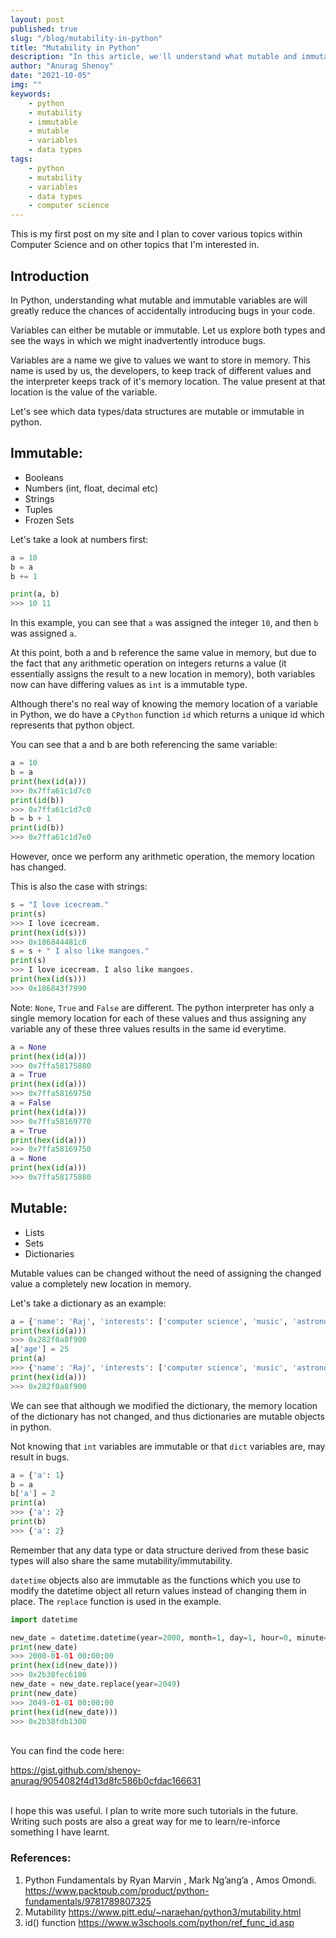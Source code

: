 ```yaml
---
layout: post
published: true
slug: "/blog/mutability-in-python"
title: "Mutability in Python"
description: "In this article, we'll understand what mutable and immutable variables are, and how we can prevent bugs in our code by using them correctly."
author: "Anurag Shenoy"
date: "2021-10-05"
img: ""
keywords:
    - python
    - mutability
    - immutable
    - mutable
    - variables
    - data types
tags:
    - python
    - mutability
    - variables
    - data types
    - computer science
---
```


This is my first post on my site and I plan to cover various topics within Computer Science and on other topics that I'm interested in.

## Introduction

In Python, understanding what mutable and immutable variables are will greatly reduce the chances of accidentally introducing bugs in your code.

Variables can either be mutable or immutable. Let us explore both types and see the ways in which we might inadvertently introduce bugs.

Variables are a name we give to values we want to store in memory. This name is used by us, the developers, to keep track of different values and the interpreter keeps track of it's memory location. The value present at that location is the value of the variable.

Let's see which data types/data structures are mutable or immutable in python.

## Immutable:
 - Booleans
 - Numbers (int, float, decimal etc)
 - Strings
 - Tuples
 - Frozen Sets

Let's take a look at numbers first:
```python
a = 10
b = a
b += 1

print(a, b)
>>> 10 11
```
In this example, you can see that `a` was assigned the integer `10`, and then `b` was assigned `a`.

At this point, both a and b reference the same value in memory, but due to the fact that any arithmetic operation on integers returns a value (it essentially assigns the result to a new location in memory), both variables now can have differing values as `int` is a immutable type.

Although there's no real way of knowing the memory location of a variable in Python, we do have a `CPython` function `id` which returns a unique id which represents that python object.

You can see that a and b are both referencing the same variable:
```python
a = 10
b = a
print(hex(id(a)))
>>> 0x7ffa61c1d7c0
print(id(b))
>>> 0x7ffa61c1d7c0
b = b + 1
print(id(b))
>>> 0x7ffa61c1d7e0
```
However, once we perform any arithmetic operation, the memory location has changed.

This is also the case with strings:
```python
s = "I love icecream."
print(s)
>>> I love icecream.
print(hex(id(s)))
>>> 0x186844481c0
s = s + " I also like mangoes."
print(s)
>>> I love icecream. I also like mangoes.
print(hex(id(s)))
>>> 0x186843f7990
```

Note: `None`, `True` and `False` are different. The python interpreter has only a single memory location for each of these values and thus assigning any variable any of these three values results in the same id everytime.
```python
a = None
print(hex(id(a)))
>>> 0x7ffa58175880
a = True
print(hex(id(a)))
>>> 0x7ffa58169750
a = False
print(hex(id(a)))
>>> 0x7ffa58169770
a = True
print(hex(id(a)))
>>> 0x7ffa58169750
a = None
print(hex(id(a)))
>>> 0x7ffa58175880
```


## Mutable:
 - Lists
 - Sets
 - Dictionaries

Mutable values can be changed without the need of assigning the changed value a completely new location in memory.

Let's take a dictionary as an example:
```python
a = {'name': 'Raj', 'interests': ['computer science', 'music', 'astronomy']}
print(hex(id(a)))
>>> 0x282f0a8f900
a['age'] = 25
print(a)
>>> {'name': 'Raj', 'interests': ['computer science', 'music', 'astronomy'], 'age': 25}
print(hex(id(a)))
>>> 0x282f0a8f900
```

We can see that although we modified the dictionary, the memory location of the dictionary has not changed, and thus dictionaries are mutable objects in python.

Not knowing that `int` variables are immutable or that `dict` variables are, may result in bugs.

```python
a = {'a': 1}
b = a
b['a'] = 2
print(a)
>>> {'a': 2}
print(b)
>>> {'a': 2}
```

Remember that any data type or data structure derived from these basic types will also share the same mutability/immutability.

`datetime` objects also are immutable as the functions which you use to modify the datetime object all return values instead of changing them in place. The `replace` function is used in the example.
```python
import datetime

new_date = datetime.datetime(year=2000, month=1, day=1, hour=0, minute=0, second=0, microsecond=0)
print(new_date)
>>> 2000-01-01 00:00:00
print(hex(id(new_date)))
>>> 0x2b38fec6180
new_date = new_date.replace(year=2049)
print(new_date)
>>> 2049-01-01 00:00:00
print(hex(id(new_date)))
>>> 0x2b38fdb1300
```
<br>
You can find the code here:

<https://gist.github.com/shenoy-anurag/9054082f4d13d8fc586b0cfdac166631>

<br>
I hope this was useful. I plan to write more such tutorials in the future. Writing such posts are also a great way for me to learn/re-inforce something I have learnt.


### References:
1. Python Fundamentals by Ryan Marvin , Mark Ng’ang’a , Amos Omondi. <https://www.packtpub.com/product/python-fundamentals/9781789807325>
2. Mutability <https://www.pitt.edu/~naraehan/python3/mutability.html>
3. id() function <https://www.w3schools.com/python/ref_func_id.asp>